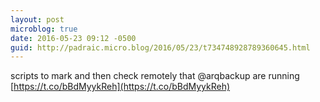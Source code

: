 ```yaml
---
layout: post
microblog: true
date: 2016-05-23 09:12 -0500
guid: http://padraic.micro.blog/2016/05/23/t734748928789360645.html
---
```

scripts to mark and then check remotely that @arqbackup are running [https://t.co/bBdMyykReh](https://t.co/bBdMyykReh)
